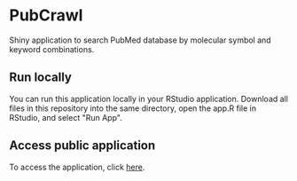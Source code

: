 # PubCrawl
Shiny application to search PubMed database by molecular symbol and keyword combinations.

## Run locally

You can run this application locally in your RStudio application. Download all files in this repository into the same directory, open the app.R file in RStudio, and select "Run App". 

## Access public application

To access the application, click [here](http://scangeo.dartmouth.edu/PubCrawl). 
